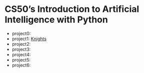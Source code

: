 # CS50’s Introduction to Artificial Intelligence with Python
- project0: 
- project1: [Knights](https://youtu.be/nkoYvIHWi8o)
- project2: 
- project3: 
- project4: 
- project5:
- project6: 
